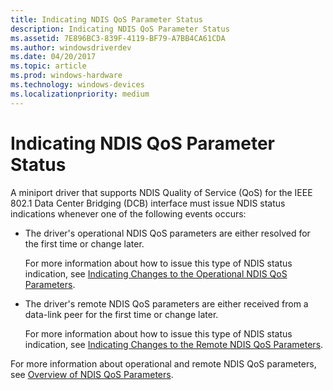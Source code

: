 ```yaml
---
title: Indicating NDIS QoS Parameter Status
description: Indicating NDIS QoS Parameter Status
ms.assetid: 7E896BC3-839F-4119-BF79-A7BB4CA61CDA
ms.author: windowsdriverdev
ms.date: 04/20/2017
ms.topic: article
ms.prod: windows-hardware
ms.technology: windows-devices
ms.localizationpriority: medium
---
```


# Indicating NDIS QoS Parameter Status


A miniport driver that supports NDIS Quality of Service (QoS) for the IEEE 802.1 Data Center Bridging (DCB) interface must issue NDIS status indications whenever one of the following events occurs:

-   The driver's operational NDIS QoS parameters are either resolved for the first time or change later.

    For more information about how to issue this type of NDIS status indication, see [Indicating Changes to the Operational NDIS QoS Parameters](indicating-changes-to-the-operational-ndis-qos-parameters.md).

-   The driver's remote NDIS QoS parameters are either received from a data-link peer for the first time or change later.

    For more information about how to issue this type of NDIS status indication, see [Indicating Changes to the Remote NDIS QoS Parameters](indicating-changes-to-the-remote-ndis-qos-parameters.md).

For more information about operational and remote NDIS QoS parameters, see [Overview of NDIS QoS Parameters](overview-of-ndis-qos-parameters.md).

 

 





